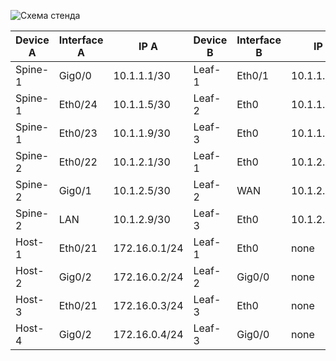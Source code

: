 ![Схема стенда](lab01/stand-plan.png)

| Device A  | Interface A | IP A          | Device B  | Interface B | IP B          |
|-----------|-------------|---------------|-----------|-------------|---------------|
| Spine-1  | Gig0/0      | 10.1.1.1/30    | Leaf-1  | Eth0/1      | 10.1.1.2/30    |
| Spine-1  | Eth0/24     | 10.1.1.5/30    | Leaf-2  | Eth0        | 10.1.1.6/30    |
| Spine-1  | Eth0/23     | 10.1.1.9/30    | Leaf-3  | Eth0        | 10.1.1.10/30   |
| Spine-2  | Eth0/22     | 10.1.2.1/30    | Leaf-1  | Eth0        | 10.1.2.2/30    |
| Spine-2  | Gig0/1      | 10.1.2.5/30    | Leaf-2  | WAN         | 10.1.2.6/30    |
| Spine-2  | LAN         | 10.1.2.9/30    | Leaf-3  | Eth0        | 10.1.2.10/30   |
| Host-1  | Eth0/21     | 172.16.0.1/24   | Leaf-1  | Eth0        | none     |
| Host-2  | Gig0/2      | 172.16.0.2/24   | Leaf-2  | Gig0/0      | none       |
| Host-3  | Eth0/21     | 172.16.0.3/24   | Leaf-3  | Eth0        | none     |
| Host-4  | Gig0/2      | 172.16.0.4/24   | Leaf-3  | Gig0/0      | none       |
